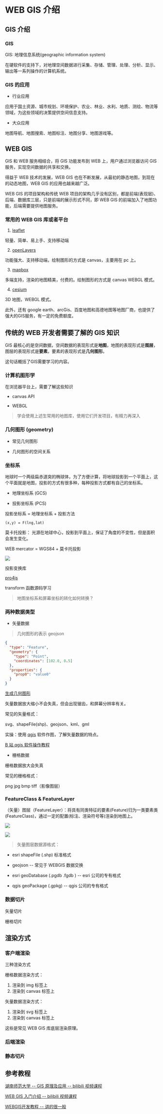 # WEB GIS 介绍

## GIS 介绍

### GIS

GIS: 地理信息系统(geographic information system)

在硬软件的支持下，对地理空间数据进行采集、存储、管理、处理、分析、显示、输出等一系列操作的计算机系统。

### GIS 的应用

* 行业应用

应用于国土资源、城市规划、环境保护、农业、林业、水利、地质、测绘、物流等领域，为这些领域的决策提供空间信息支持。

* 大众应用

地图导航、地图搜索、地图标注、地图分享、地图游戏等。

## WEB GIS

GIS 和 WEB 服务相结合，将 GIS 功能发布到 WEB 上，用户通过浏览器访问 GIS 服务，实现空间数据的共享和交换。

得益于 WEB 技术的发展，WEB GIS 也在不断发展，从最初的静态地图，到现在的动态地图，WEB GIS 的应用也越来越广泛。

WEB GIS 的项目架构和传统 WEB 项目的架构几乎没有区别，都是前端(表现层)、后端、数据库三层，只是前端的展示形式不同，即 WEB GIS 的前端加入了地图功能，后端需要提供地图服务。

### 常用的 WEB GIS 库或者平台

1.  [leaflet](https://leafletjs.cn/)

轻量、简单、易上手、支持移动端

<!-- 为何移动端支持友好？

使用 img 和 svg 绘图，不使用 canvas，canvas 在移动端的性能不好。 -->

2. [openLayers](https://openlayers.org/)

功能强大、支持移动端，绘制图形的方式是 canvas，主要用在 pc 上。

3. [mapbox](https://www.mapbox.com/)

多端支持，渲染的地图精美，付费的。绘制图形的方式是 canvas WEBGL 模式。

4. [cesium](https://cesium.com/)

3D 地图，WEBGL 模式。

此外，还有 google earth、arcGis、百度地图和高德地图等地图厂商，也提供了强大的GIS服务，有一定的免费额度。

## 传统的 WEB 开发者需要了解的 GIS 知识

GIS 最核心的是空间数据，空间数据的表现形式是**地图**，地图的表现形式是**图层**，图层的表现形式是**要素**，要素的表现形式是**几何图形**。

这句话概括了GIS需要学习的内容。

### 计算机图形学

在浏览器平台上，需要了解这些知识

* canvas API

* WEBGL

> 学会使用上述生常用的地图库，使用它们开发项目，有精力再深入

### 几何图形 (geometry)

* 常见几何图形

* 几何图形的空间关系

### 坐标系

地球时一个两级扁赤道突的椭球体，为了方便计算，将地球投影到一个平面上，这个平面就是地图，投影的方式有很多种，每种投影方式都有自己的坐标系。

* 地理坐标系 (GCS)

* 投影坐标系 (PCS)

投影坐标系 = 地理坐标系 + 投影方法

 `(x,y) = F(lng,lat)`

莫卡托投影： 光源在地球中心，投影到平面上，保证了角度的不变性，但是面积会发生变化。

WEB mercator = WGS84 + 莫卡托投影

![](https://cdn.jsdelivr.net/gh/jackchoumine/jack-picture@master/xy.png)

投影变换库

[pro4js](https://github.com/proj4js/proj4js)

transform 函数源码学习

<!-- TODO  -->

> 地图坐标系和屏幕坐标的转化如何转换？

### 两种数据类型

* 矢量数据

> 几何图形的表示 geojson

```json
{
  "type": "Feature",
  "geometry": {
    "type": "Point",
    "coordinates": [102.0, 0.5]
  },
  "properties": {
    "prop0": "value0"
  }
}
```

[生成几何图形](https://geojson.io)

矢量数据放大缩小不会失真，但会出现锯齿，和屏幕分辨率有关。

常见的矢量格式：

svg、shapeFile(shp)、geojson、kml、gml

实操：使用 [qgis](https://qgis.org/) 软件作图，了解矢量数据的特点。

[B 站 qgis 软件操作教程](https://www.bilibili.com/video/BV1vg4y1B7Wa/?vd_source=9bbf149e26315d2edf55b034712e09d6)

* 栅格数据

栅格数据放大会失真

常见的栅格格式：

png jpg bmp tiff（影像图层）

### FeatureClass & FeatureLayer

（矢量）图层（FeatureLayer）：将具有同类特征的要素(Feature)归为一类要素类(FeatureClass)，通过一定的配置(标注、渲染符号等)渲染到地图上。

![](https://cdn.jsdelivr.net/gh/jackchoumine/jack-picture@master/%E7%9F%A2%E9%87%8F%E5%9B%BE%E5%B1%82-1.png)

![](https://cdn.jsdelivr.net/gh/jackchoumine/jack-picture@master/%E7%9F%A2%E9%87%8F%E5%9B%BE%E5%B1%82-2.png)

> 矢量图层数据源格式：

* esri shapeFile (.shp) 标准格式

* geojson -- 常见于 WEBGIS 数据交换

* esri geoDatabase (.pgdb .fgdb ) -- esri 公司的专有格式

* qgis geoPackage (.gpkg) -- qgis 公司的专有格式

### 数据切片

矢量切片

栅格切片

## 渲染方式

### 客户端渲染

三种渲染方式

栅格数据渲染方式：

1. 渲染到 img 标签上
2. 渲染到 canvas 标签上

矢量数据渲染方式：

1. 渲染到 svg 标签上
2. 渲染到 canvas 标签上

这些是常见 WEB GIS 库底层渲染原理。

### 后端渲染

### 静态切片

## 参考教程

[湖南师范大学 -- GIS 原理及应用 -- bilibili 视频课程](https://www.bilibili.com/video/BV1bV4y1M7aV/?spm_id_from=pageDriver&vd_source=9bbf149e26315d2edf55b034712e09d6)

[WEB GIS 入门介绍 -- bilibili 视频课程](https://space.bilibili.com/1042945573/channel/collectiondetail?sid=1361242)

[WEBGIS开发教程 -- 讲的很一般](https://lzugis15.gitee.io/lzugis-blogs/)
